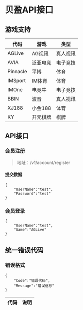 # 贝盈API接口

## 游戏支持

代码|游戏|类型|
--|--|--
AGLive|AG视讯|真人视讯
AVIA|泛亚电竞|电子竞技
Pinnacle|平博|体育
IMSport|IM体育|体育
IMOne|电竞牛|电子竞技
BBIN|波音|真人视讯
XJ188|小金188|体育
KY|开元棋牌|棋牌

## API接口
### 会员注册
>  地址：/v1/account/register
#### 提交数据
```
{
	"UserName":"test",
	"Password":"test"
}
```
### 会员登录
> 
```
{
	"UserName":"test",
	"Game":"AGLive"
}
```

## 统一错误代码
### 错误格式
```
{
	"Code":"错误代码",
	"Message":"错误信息"
}
```
代码|说明
-- | --

<!--stackedit_data:
eyJoaXN0b3J5IjpbMTg4ODY1NDQyNF19
-->